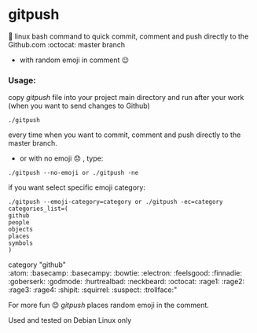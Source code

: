 # gitpush
:trident: linux bash command to quick commit, comment and push directly to the Github.com :octocat: master branch  
- with random emoji in comment 😉

### Usage:
copy *gitpush* file into your project main directory and run after your work (when you want to send changes to Github)
```shell
./gitpush
```
every time when you want to commit, comment and push directly to the master branch.

- or with no emoji 😞 , type:

```shell
./gitpush --no-emoji or ./gitpush -ne
```

if you want select specific emoji category:

```shell
./gitpush --emoji-category=category or ./gitpush -ec=category
categories_list=(
github
people
objects
places
symbols
)
```
category "github"  
:atom: :basecamp: :basecampy: :bowtie: :electron: :feelsgood: :finnadie: :goberserk: :godmode: :hurtrealbad: :neckbeard: :octocat: :rage1: :rage2: :rage3: :rage4: :shipit: :squirrel: :suspect: :trollface:"

For more fun 😊 _gitpush_ places random emoji in the comment.  

Used and tested on Debian Linux only
